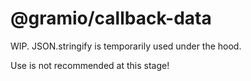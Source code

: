 # @gramio/callback-data

WIP. JSON.stringify is temporarily used under the hood.

Use is not recommended at this stage!
